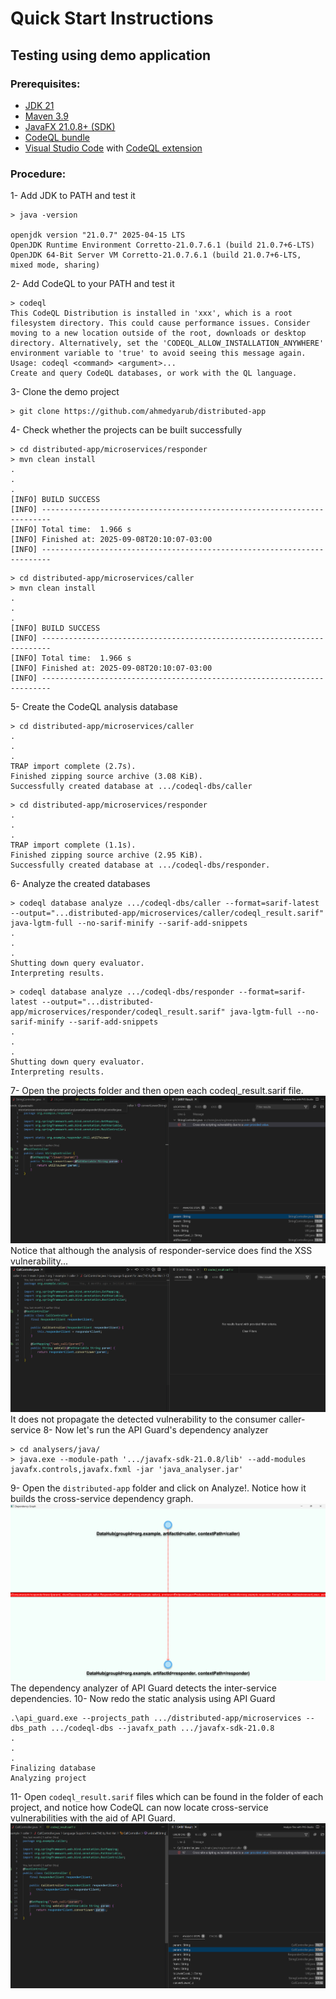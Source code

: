 # Quick Start Instructions
## Testing using demo application

### Prerequisites:
- [JDK 21](https://github.com/corretto/corretto-21/releases)
- [Maven 3.9](https://github.com/apache/maven/releases)
- [JavaFX 21.0.8+ (SDK)](https://gluonhq.com/products/javafx/)
- [CodeQL bundle](https://github.com/github/codeql-action/releases/)
- [Visual Studio Code](https://code.visualstudio.com/Download) with [CodeQL extension](https://marketplace.visualstudio.com/items?itemName=GitHub.vscode-codeql)

### Procedure:

1- Add JDK to PATH and test it
```
> java -version

openjdk version "21.0.7" 2025-04-15 LTS
OpenJDK Runtime Environment Corretto-21.0.7.6.1 (build 21.0.7+6-LTS)
OpenJDK 64-Bit Server VM Corretto-21.0.7.6.1 (build 21.0.7+6-LTS, mixed mode, sharing)
```

2- Add CodeQL to your PATH and test it
```
> codeql
This CodeQL Distribution is installed in 'xxx', which is a root filesystem directory. This could cause performance issues. Consider moving to a new location outside of the root, downloads or desktop directory. Alternatively, set the 'CODEQL_ALLOW_INSTALLATION_ANYWHERE' environment variable to 'true' to avoid seeing this message again.
Usage: codeql <command> <argument>...
Create and query CodeQL databases, or work with the QL language.
```
3- Clone the demo project
```
> git clone https://github.com/ahmedyarub/distributed-app
```

4- Check whether the projects can be built successfully
```
> cd distributed-app/microservices/responder
> mvn clean install
.
.
.
[INFO] BUILD SUCCESS
[INFO] ------------------------------------------------------------------------
[INFO] Total time:  1.966 s
[INFO] Finished at: 2025-09-08T20:10:07-03:00
[INFO] ------------------------------------------------------------------------
```
```
> cd distributed-app/microservices/caller
> mvn clean install
.
.
.
[INFO] BUILD SUCCESS
[INFO] ------------------------------------------------------------------------
[INFO] Total time:  1.966 s
[INFO] Finished at: 2025-09-08T20:10:07-03:00
[INFO] ------------------------------------------------------------------------
```
5- Create the CodeQL analysis database
```
> cd distributed-app/microservices/caller
.
.
.
TRAP import complete (2.7s).
Finished zipping source archive (3.08 KiB).
Successfully created database at .../codeql-dbs/caller
```
```
> cd distributed-app/microservices/responder
.
.
.
TRAP import complete (1.1s).
Finished zipping source archive (2.95 KiB).
Successfully created database at .../codeql-dbs/responder.
```
6- Analyze the created databases
```
> codeql database analyze .../codeql-dbs/caller --format=sarif-latest --output="...distributed-app/microservices/caller/codeql_result.sarif" java-lgtm-full --no-sarif-minify --sarif-add-snippets
.
.
.
Shutting down query evaluator.
Interpreting results.
```
```
> codeql database analyze .../codeql-dbs/responder --format=sarif-latest --output="...distributed-app/microservices/responder/codeql_result.sarif" java-lgtm-full --no-sarif-minify --sarif-add-snippets
.
.
.
Shutting down query evaluator.
Interpreting results.
```
7- Open the projects folder and then open each codeql_result.sarif file.
![results11.png](images/results11.png)
Notice that although the analysis of responder-service does find the XSS vulnerability...
![results12.png](images/results12.png)
It does not propagate the detected vulnerability to the consumer caller-service
8- Now let's run the API Guard's dependency analyzer
```
> cd analysers/java/ 
> java.exe --module-path '.../javafx-sdk-21.0.8/lib' --add-modules javafx.controls,javafx.fxml -jar 'java_analyser.jar'
```
9- Open the `distributed-app` folder and click on Analyze!. Notice how it builds the cross-service dependency graph.
![dependecy_graph.png](images/dependecy_graph.png)
The dependency analyzer of API Guard detects the inter-service dependencies.
10- Now redo the static analysis using API Guard
```
.\api_guard.exe --projects_path .../distributed-app/microservices --dbs_path .../codeql-dbs --javafx_path .../javafx-sdk-21.0.8
.
.
.
Finalizing database
Analyzing project
```
11- Open `codeql_result.sarif` files which can be found in the folder of each project, and notice how CodeQL can now locate cross-service vulnerabilities with the aid of API Guard.
![results2.png](images/results2.png)